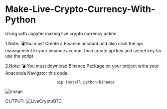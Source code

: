 # Make-Live-Crypto-Currency-With-Python
Using with Jupyter making live crypto currency action

1.Note: 💣You must Create a Binance account and also click the api management in your binance account  than create api key and secret key for use the script 


2.Note: 💣 You must download Binance Package on your project write your Anaconda Navigator this code: 
                        
                           pip install python-binance


![image](https://user-images.githubusercontent.com/75094927/136405721-b4c66818-4d2d-40f8-9a8d-ecd8ba04be5c.png)

OUTPUT:
![LiveCryptoBTC](https://user-images.githubusercontent.com/75094927/136405314-32b05fe4-d9f6-4c7d-af90-7ebafb030aea.png)


